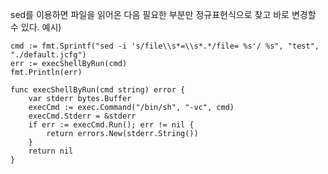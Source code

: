 sed를 이용하면 파일을 읽어온 다음 필요한 부분만 정규표현식으로 찾고 바로 변경할 수 있다.
예시) 
```
cmd := fmt.Sprintf("sed -i 's/file\\s*=\\s*.*/file= %s'/ %s", "test", "./default.jcfg")
err := execShellByRun(cmd)
fmt.Println(err)

func execShellByRun(cmd string) error {
	var stderr bytes.Buffer
	execCmd := exec.Command("/bin/sh", "-vc", cmd)
	execCmd.Stderr = &stderr
	if err := execCmd.Run(); err != nil {
		return errors.New(stderr.String())
	}
	return nil
}

```

